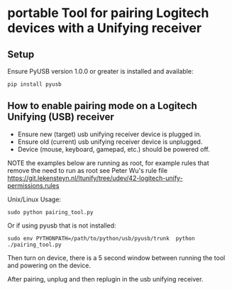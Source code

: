 # portable Tool for pairing Logitech devices with a Unifying receiver

## Setup

Ensure PyUSB version 1.0.0 or greater is installed and available:

    pip install pyusb

## How to enable pairing mode on a Logitech Unifying (USB) receiver

 * Ensure new (target) usb unifying receiver device is plugged in.
 * Ensure old (current) usb unifying receiver device is unplugged.
 * Device (mouse, keyboard, gamepad, etc.) should be powered off.

NOTE the examples below are running as root, for example rules that
remove the need to run as root see Peter Wu's rule file
https://git.lekensteyn.nl/ltunify/tree/udev/42-logitech-unify-permissions.rules

Unix/Linux Usage:

    sudo python pairing_tool.py

Or if using pyusb that is not installed:

    sudo env PYTHONPATH=/path/to/python/usb/pyusb/trunk  python ./pairing_tool.py

Then turn on device, there is a 5 second window between running the tool
and powering on the device.

After pairing, unplug and then replugin in the usb unifying receiver.
